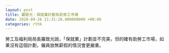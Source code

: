 ```yaml
---
layout: post
title: 羅致光：保就業計劃有助勞工市場
date: 2020-09-26 21:31:28.000000000 +08:00
categories: rthk
---
```


勞工及福利局局長羅致光說，「保就業」計劃並不完美，但的確有助勞工市場，如果沒有這個計劃，僱員放無薪假的情況會更嚴重。
